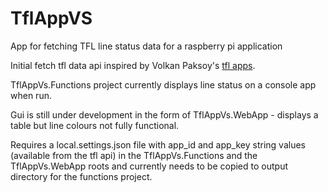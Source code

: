 # TflAppVS
App for fetching TFL line status data for a raspberry pi application

Initial fetch tfl data api inspired by Volkan Paksoy's [tfl apps](https://volkanpaksoy.com/archive/2015/11/13/playing-with-tfl-api-with-csharp-xamarin-and-swift/).

TflAppVs.Functions project currently displays line status on a console app when run.

Gui is still under development in the form of TflAppVs.WebApp - displays a table but line colours not fully functional.

Requires a local.settings.json file with app_id and app_key string values (available from the tfl api) in the TflAppVs.Functions and the TflAppVs.WebApp roots and currently needs to be copied to output directory for the functions project.
